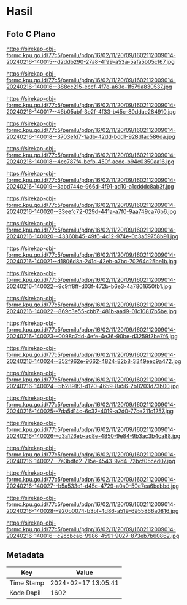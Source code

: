 # Hasil

## Foto C Plano

https://sirekap-obj-formc.kpu.go.id/77c5/pemilu/pdpr/16/02/11/20/09/1602112009014-20240216-140015--d2ddb290-27a8-4f99-a53a-5afa5b05c167.jpg

https://sirekap-obj-formc.kpu.go.id/77c5/pemilu/pdpr/16/02/11/20/09/1602112009014-20240216-140016--388cc215-eccf-4f7e-a63e-1f579a830537.jpg

https://sirekap-obj-formc.kpu.go.id/77c5/pemilu/pdpr/16/02/11/20/09/1602112009014-20240216-140017--46b05abf-3e2f-4f33-b45c-80ddae284910.jpg

https://sirekap-obj-formc.kpu.go.id/77c5/pemilu/pdpr/16/02/11/20/09/1602112009014-20240216-140018--3703efd7-1adb-42dd-bdd1-928dfac586da.jpg

https://sirekap-obj-formc.kpu.go.id/77c5/pemilu/pdpr/16/02/11/20/09/1602112009014-20240216-140018--4cc787f4-befb-450f-acde-b94c0350aa16.jpg

https://sirekap-obj-formc.kpu.go.id/77c5/pemilu/pdpr/16/02/11/20/09/1602112009014-20240216-140019--3abd744e-966d-4f91-ad10-a1cdddc8ab3f.jpg

https://sirekap-obj-formc.kpu.go.id/77c5/pemilu/pdpr/16/02/11/20/09/1602112009014-20240216-140020--33eefc72-029d-441a-a7f0-9aa749ca76b6.jpg

https://sirekap-obj-formc.kpu.go.id/77c5/pemilu/pdpr/16/02/11/20/09/1602112009014-20240216-140020--43360b45-49f6-4c12-974e-0c3a59758b91.jpg

https://sirekap-obj-formc.kpu.go.id/77c5/pemilu/pdpr/16/02/11/20/09/1602112009014-20240216-140021--d1806d8a-241d-42eb-a7bc-70264c25be1b.jpg

https://sirekap-obj-formc.kpu.go.id/77c5/pemilu/pdpr/16/02/11/20/09/1602112009014-20240216-140022--9c9ff8ff-d03f-472b-b6e3-4a7801650fb1.jpg

https://sirekap-obj-formc.kpu.go.id/77c5/pemilu/pdpr/16/02/11/20/09/1602112009014-20240216-140022--869c3e55-cbb7-481b-aad9-01c10817b5be.jpg

https://sirekap-obj-formc.kpu.go.id/77c5/pemilu/pdpr/16/02/11/20/09/1602112009014-20240216-140023--0098c7dd-4efe-4e36-90be-d3259f2be7f6.jpg

https://sirekap-obj-formc.kpu.go.id/77c5/pemilu/pdpr/16/02/11/20/09/1602112009014-20240216-140024--352f962e-9662-4824-82b8-3349eec9a472.jpg

https://sirekap-obj-formc.kpu.go.id/77c5/pemilu/pdpr/16/02/11/20/09/1602112009014-20240216-140024--5b2891f3-d120-4659-8a56-2b8203d73b00.jpg

https://sirekap-obj-formc.kpu.go.id/77c5/pemilu/pdpr/16/02/11/20/09/1602112009014-20240216-140025--7da5d14c-6c32-4019-a2d0-77ce211c1257.jpg

https://sirekap-obj-formc.kpu.go.id/77c5/pemilu/pdpr/16/02/11/20/09/1602112009014-20240216-140026--d3a126eb-ad8e-4850-9e84-9b3ac3b4ca88.jpg

https://sirekap-obj-formc.kpu.go.id/77c5/pemilu/pdpr/16/02/11/20/09/1602112009014-20240216-140027--7e3bdfd2-715e-4543-97d4-72bcf05ced07.jpg

https://sirekap-obj-formc.kpu.go.id/77c5/pemilu/pdpr/16/02/11/20/09/1602112009014-20240216-140027--b5a533e1-d45c-4729-a0a0-50e7ea6bebbd.jpg

https://sirekap-obj-formc.kpu.go.id/77c5/pemilu/pdpr/16/02/11/20/09/1602112009014-20240216-140028--920b0074-b3bf-4d86-a519-6955866a0816.jpg

https://sirekap-obj-formc.kpu.go.id/77c5/pemilu/pdpr/16/02/11/20/09/1602112009014-20240216-140016--c2ccbca6-9986-4591-9027-873eb7b60862.jpg


## Metadata

| Key        | Value               |
| ---------- | ------------------- |
| Time Stamp | 2024-02-17 13:05:41 |
| Kode Dapil | 1602                |



